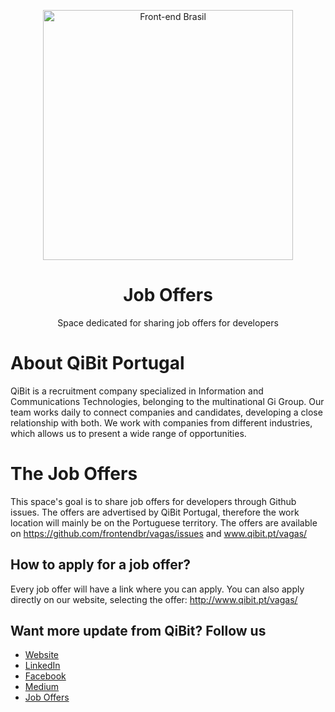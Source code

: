 <p align="center">
<img src="http://www.qibit.pt/wp-content/uploads/2015/07/logo-qibit-high.png" width="400" alt="Front-end Brasil">
</p>
<h1 align="center">Job Offers</h1>
<p align="center">Space dedicated for sharing job offers for developers</p>

# About QiBit Portugal

QiBit is a recruitment company specialized in Information and Communications Technologies, belonging to the multinational Gi Group. 
Our team works daily to connect companies and candidates, developing a close relationship with both.
We work with companies from different industries, which allows us to present a wide range of opportunities.  

# The Job Offers

This space's goal is to share job offers for developers through Github issues. 
The offers are advertised by QiBit Portugal, therefore the work location will mainly be on the Portuguese territory.
The offers are available on https://github.com/frontendbr/vagas/issues and www.qibit.pt/vagas/

## How to apply for a job offer?

Every job offer will have a link where you can apply. You can also apply directly on our website, selecting the offer: http://www.qibit.pt/vagas/

## Want  more update from QiBit? Follow us

- [Website](http://www.qibit.pt/)
- [LinkedIn](https://www.linkedin.com/company/qibit-portugal/)
- [Facebook](https://www.facebook.com/qibitportugal/)
- [Medium]()
- [Job Offers](http://www.qibit.pt/vagas/)
